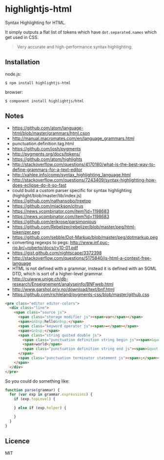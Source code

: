 # highlightjs-html

Syntax Highlighting for HTML.

It simply outputs a flat list of tokens which have `dot.separated.names` which get used in CSS.

> Very accurate and high-performance syntax highlighting.

## Installation

node.js:

```
$ npm install highlightjs-html
```

browser:

```
$ component install highlightjs/html
```

## Notes

- https://github.com/atom/language-html/blob/master/grammars/html.cson
- http://manual.macromates.com/en/language_grammars.html
- punctuation.definition.tag.html
- https://github.com/josh/pygments
- http://pygments.org/docs/tokens/
- https://github.com/atom/highlights
- http://stackoverflow.com/questions/4170180/what-is-the-best-way-to-define-grammars-for-a-text-editor
- http://xahlee.info/comp/syntax_highlighting_language.html
- http://stackoverflow.com/questions/7243409/syntax-highlighting-how-does-eclipse-do-it-so-fast
- could build a custom parser specific for syntax highlighting (highlight/blob/master/lib/index.js)
- https://github.com/nathansobo/treetop
- https://github.com/mjackson/citrus
- https://news.ycombinator.com/item?id=1198683
- https://news.ycombinator.com/item?id=1198683
- https://github.com/erikrose/parsimonious
- https://github.com/Rebelizer/rebelizer/blob/master/peg/html-tokenizer.peg
- https://github.com/sebble/Dot-Markup/blob/master/peg/dotmarkup.peg
- converting regexps to pegs: http://www.inf.puc-rio.br/~roberto/docs/ry10-01.pdf
- https://gist.github.com/nightscape/3372398
- http://stackoverflow.com/questions/5175840/is-html-a-context-free-language
- HTML is not defined with a grammar, instead it is defined with an SGML DTD, which is sort of a higher-level grammar.
- http://cuiwww.unige.ch/db-research/Enseignement/analyseinfo/BNFweb.html
- http://www.garshol.priv.no/download/text/bnf.html
- https://github.com/richleland/pygments-css/blob/master/github.css

```html
<pre class="editor editor-colors">
  <div class="line">
    <span class="source js">
      <span class="storage modifier js"><span>var</span></span>
      <span>&nbsp;hello&nbsp;</span>
      <span class="keyword operator js"><span>=</span></span>
      <span>&nbsp;</span>
      <span class="string quoted double js">
        <span class="punctuation definition string begin js"><span>&quot;</span></span>
        <span>world</span>
        <span class="punctuation definition string end js"><span>&quot;</span></span>
      </span>
      <span class="punctuation terminator statement js"><span>;</span></span>
    </span>
  </div>
</pre>
```

So you could do something like:

```js
function parse(grammar) {
  for (var exp in grammar.expressions) {
    if (exp.topLevel) {

    } else if (exp.helper) {

    }
  }
}
```

## Licence

MIT